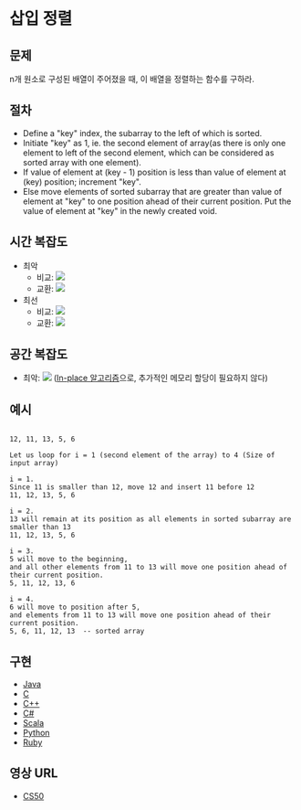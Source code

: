 # 삽입 정렬

## 문제

n개 원소로 구성된 배열이 주어졌을 때, 이 배열을 정렬하는 함수를 구하라.

## 절차

- Define a "key" index, the subarray to the left of which is sorted.
- Initiate "key" as 1, ie. the second element of array(as there is only one element to left of the second element, which can be considered as sorted array with one element).
- If value of element at (key - 1) position is less than value of element at (key) position; increment "key".
- Else move elements of sorted subarray that are greater than value of element at "key" to one position ahead of their current position. Put the value of element at "key" in the newly created void.

## 시간 복잡도

- 최악
  - 비교: <img src="https://render.githubusercontent.com/render/math?math=O(n^2)">
  - 교환: <img src="https://render.githubusercontent.com/render/math?math=O(n^2)">
- 최선
  - 비교: <img src="https://render.githubusercontent.com/render/math?math=O(n)">
  - 교환: <img src="https://render.githubusercontent.com/render/math?math=O(1)">

## 공간 복잡도

- 최악: <img src="https://render.githubusercontent.com/render/math?math=O(1)"> ([In-place 알고리즘](https://en.wikipedia.org/wiki/In-place_algorithm)으로, 추가적인 메모리 할당이 필요하지 않다)

## 예시

```

12, 11, 13, 5, 6

Let us loop for i = 1 (second element of the array) to 4 (Size of input array)

i = 1.
Since 11 is smaller than 12, move 12 and insert 11 before 12
11, 12, 13, 5, 6

i = 2.
13 will remain at its position as all elements in sorted subarray are smaller than 13
11, 12, 13, 5, 6

i = 3.
5 will move to the beginning,
and all other elements from 11 to 13 will move one position ahead of their current position.
5, 11, 12, 13, 6

i = 4.
6 will move to position after 5,
and elements from 11 to 13 will move one position ahead of their current position.
5, 6, 11, 12, 13  -- sorted array
```

## 구현

- [Java](https://github.com/CloudArmor/Java/blob/master/Sorts/InsertionSort.java)
- [C](https://github.com/CloudArmor/C/blob/master/sorting/insertion_sort.c)
- [C++](https://github.com/CloudArmor/C-Plus-Plus/blob/master/sorting/insertion_sort.cpp)
- [C#](https://github.com/CloudArmor/C-Sharp/blob/master/Algorithms/Sorters/Comparison/InsertionSorter.cs)
- [Scala](https://github.com/CloudArmor/Scala/blob/master/src/main/scala/Sort/InsertionSort.scala)
- [Python](https://github.com/CloudArmor/PyAlgorithms/blob/master/sorts/insertion_sort.py)
- [Ruby](https://github.com/CloudArmor/Ruby/blob/master/sorting/insertion_sort.rb)

## 영상 URL

- [CS50](https://www.youtube.com/watch?v=DFG-XuyPYUQ)
